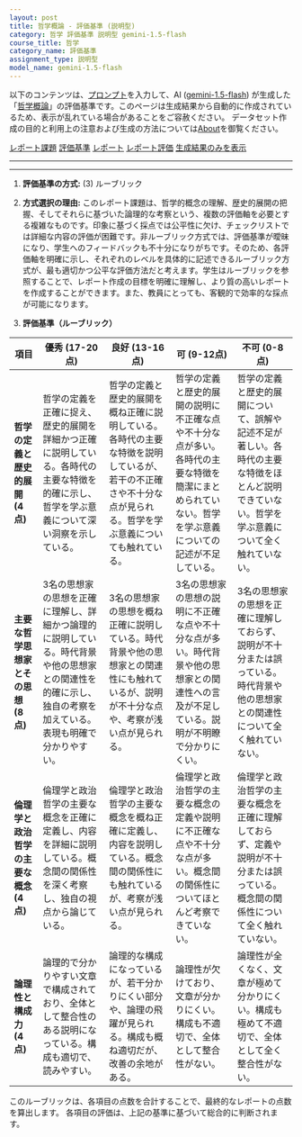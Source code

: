 ```yaml
---
layout: post
title: 哲学概論 - 評価基準 (説明型)
category: 哲学 評価基準 説明型 gemini-1.5-flash
course_title: 哲学
category_name: 評価基準
assignment_type: 説明型
model_name: gemini-1.5-flash
---
```


以下のコンテンツは、[プロンプト](http://127.0.0.1:8000/generated/哲学/gemini-1.5-flash/prompt_評価基準-説明型.md)を入力して、AI ([gemini-1.5-flash](contents/gemini-1.5-flash)) が生成した「[哲学概論](/contents/哲学/)」の評価基準です。このページは生成結果から自動的に作成されているため、表示が乱れている場合があることをご容赦ください。
データセット作成の目的と利用上の注意および生成の方法については[About](/About)を御覧ください。

[レポート課題](../レポート課題-説明型)
[評価基準](../評価基準-説明型)
[レポート](../レポート-説明型)
[レポート評価](../レポート評価-説明型)
[生成結果のみを表示](http://127.0.0.1:8000/generated/哲学/gemini-1.5-flash/評価基準-説明型.md)
  

***
***
  
1. **評価基準の方式:** (3) ルーブリック

2. **方式選択の理由:** このレポート課題は、哲学的概念の理解、歴史的展開の把握、そしてそれらに基づいた論理的な考察という、複数の評価軸を必要とする複雑なものです。印象に基づく採点では公平性に欠け、チェックリストでは詳細な内容の評価が困難です。非ルーブリック方式では、評価基準が曖昧になり、学生へのフィードバックも不十分になりがちです。そのため、各評価軸を明確に示し、それぞれのレベルを具体的に記述できるルーブリック方式が、最も適切かつ公平な評価方法だと考えます。学生はルーブリックを参照することで、レポート作成の目標を明確に理解し、より質の高いレポートを作成することができます。また、教員にとっても、客観的で効率的な採点が可能になります。


3. **評価基準（ルーブリック）**

| 項目 | 優秀 (17-20点) | 良好 (13-16点) | 可 (9-12点) | 不可 (0-8点) |
|---|---|---|---|---|
| **哲学の定義と歴史的展開 (4点)** | 哲学の定義を正確に捉え、歴史的展開を詳細かつ正確に説明している。各時代の主要な特徴を的確に示し、哲学を学ぶ意義について深い洞察を示している。 | 哲学の定義と歴史的展開を概ね正確に説明している。各時代の主要な特徴を説明しているが、若干の不正確さや不十分な点が見られる。哲学を学ぶ意義についても触れている。 | 哲学の定義と歴史的展開の説明に不正確な点や不十分な点が多い。各時代の主要な特徴を簡潔にまとめられていない。哲学を学ぶ意義についての記述が不足している。 | 哲学の定義と歴史的展開について、誤解や記述不足が著しい。各時代の主要な特徴をほとんど説明できていない。哲学を学ぶ意義について全く触れていない。 |
| **主要な哲学思想家とその思想 (8点)** | 3名の思想家の思想を正確に理解し、詳細かつ論理的に説明している。時代背景や他の思想家との関連性を的確に示し、独自の考察を加えている。表現も明確で分かりやすい。 | 3名の思想家の思想を概ね正確に説明している。時代背景や他の思想家との関連性にも触れているが、説明が不十分な点や、考察が浅い点が見られる。 | 3名の思想家の思想の説明に不正確な点や不十分な点が多い。時代背景や他の思想家との関連性への言及が不足している。説明が不明瞭で分かりにくい。 | 3名の思想家の思想を正確に理解しておらず、説明が不十分または誤っている。時代背景や他の思想家との関連性について全く触れていない。 |
| **倫理学と政治哲学の主要な概念 (4点)** | 倫理学と政治哲学の主要な概念を正確に定義し、内容を詳細に説明している。概念間の関係性を深く考察し、独自の視点から論じている。 | 倫理学と政治哲学の主要な概念を概ね正確に定義し、内容を説明している。概念間の関係性にも触れているが、考察が浅い点が見られる。 | 倫理学と政治哲学の主要な概念の定義や説明に不正確な点や不十分な点が多い。概念間の関係性についてほとんど考察できていない。 | 倫理学と政治哲学の主要な概念を正確に理解しておらず、定義や説明が不十分または誤っている。概念間の関係性について全く触れていない。 |
| **論理性と構成力 (4点)** | 論理的で分かりやすい文章で構成されており、全体として整合性のある説明になっている。構成も適切で、読みやすい。 | 論理的な構成になっているが、若干分かりにくい部分や、論理の飛躍が見られる。構成も概ね適切だが、改善の余地がある。 | 論理性が欠けており、文章が分かりにくい。構成も不適切で、全体として整合性がない。 | 論理性が全くなく、文章が極めて分かりにくい。構成も極めて不適切で、全体として全く整合性がない。 |


このルーブリックは、各項目の点数を合計することで、最終的なレポートの点数を算出します。  各項目の評価は、上記の基準に基づいて総合的に判断されます。
